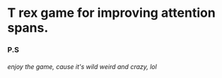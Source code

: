<h1>T rex game for improving attention spans.</h1>

<h3>P.S</h3>
<h6>enjoy the game, cause it's wild weird and crazy, lol</h6>
